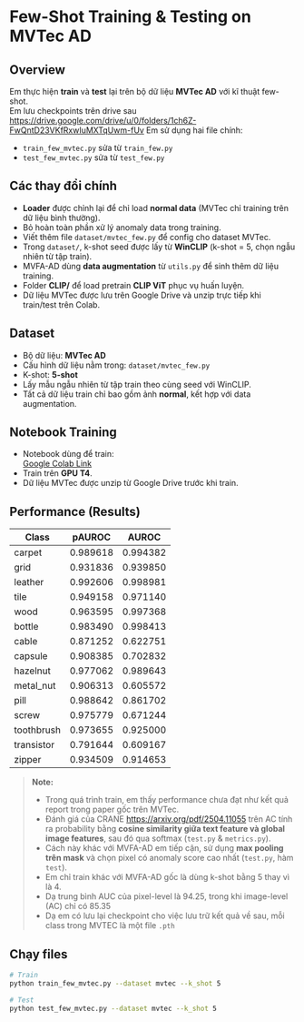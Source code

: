 # Few-Shot Training & Testing on MVTec AD

## Overview
Em thực hiện **train** và **test** lại trên bộ dữ liệu **MVTec AD** với kĩ thuật few-shot.  
Em lưu checkpoints trên drive sau https://drive.google.com/drive/u/0/folders/1ch6Z-FwQntD23VKfRxwIuMXTqUwm-fUv
Em sử dụng hai file chính:

- `train_few_mvtec.py` sửa từ `train_few.py`
- `test_few_mvtec.py` sửa từ `test_few.py`

## Các thay đổi chính
- **Loader** được chỉnh lại để chỉ load **normal data** (MVTec chỉ training trên dữ liệu bình thường).
- Bỏ hoàn toàn phần xử lý anomaly data trong training.
- Viết thêm file `dataset/mvtec_few.py` để config cho dataset MVTec.
- Trong `dataset/`, k-shot seed được lấy từ **WinCLIP** (k-shot = 5, chọn ngẫu nhiên từ tập train).
- MVFA-AD dùng **data augmentation** từ `utils.py` để sinh thêm dữ liệu training.
- Folder **CLIP/** để load pretrain **CLIP ViT** phục vụ huấn luyện.
- Dữ liệu MVTec được lưu trên Google Drive và unzip trực tiếp khi train/test trên Colab.

## Dataset
- Bộ dữ liệu: **MVTec AD**
- Cấu hình dữ liệu nằm trong: `dataset/mvtec_few.py`
- K-shot: **5-shot**
- Lấy mẫu ngẫu nhiên từ tập train theo cùng seed với WinCLIP.
- Tất cả dữ liệu train chỉ bao gồm ảnh **normal**, kết hợp với data augmentation.

## Notebook Training
- Notebook dùng để train:  
  [Google Colab Link](https://colab.research.google.com/drive/1VPN03REi1EVkOz_TWtlB7SXvoQwgUaGU#scrollTo=E-d8trXsMnMb)
- Train trên **GPU T4**.
- Dữ liệu MVTec được unzip từ Google Drive trước khi train.

## Performance (Results)

| Class        | pAUROC   | AUROC   |
|-------------|---------|--------|
| carpet      | 0.989618 | 0.994382 |
| grid        | 0.931836 | 0.939850 |
| leather     | 0.992606 | 0.998981 |
| tile        | 0.949158 | 0.971140 |
| wood        | 0.963595 | 0.997368 |
| bottle      | 0.983490 | 0.998413 |
| cable       | 0.871252 | 0.622751 |
| capsule     | 0.908385 | 0.702832 |
| hazelnut    | 0.977062 | 0.989643 |
| metal_nut   | 0.906313 | 0.605572 |
| pill        | 0.988642 | 0.861702 |
| screw       | 0.975779 | 0.671244 |
| toothbrush  | 0.973655 | 0.925000 |
| transistor  | 0.791644 | 0.609167 |
| zipper      | 0.934509 | 0.914653 |

> **Note:**  
> - Trong quá trình train, em thấy performance chưa đạt như kết quả report trong paper gốc trên MVTec.  
> - Đánh giá của CRANE https://arxiv.org/pdf/2504.11055 trên AC tính ra probability bằng **cosine similarity giữa text feature và global image features**, sau đó qua softmax (`test.py` & `metrics.py`).  
> - Cách này khác với MVFA-AD em tiếp cận, sử dụng **max pooling trên mask** và chọn pixel có anomaly score cao nhất (`test.py`, hàm `test`).
> - Em chỉ train khác với MVFA-AD gốc là dùng k-shot bằng 5 thay vì là 4.
> - Dạ trung bình AUC của pixel-level là 94.25, trong khi image-level (AC) chỉ có 85.35
> - Dạ em có lưu lại checkpoint cho việc lưu trữ kết quả về sau, mỗi class trong MVTEC là một file `.pth`


## Chạy files
```bash
# Train
python train_few_mvtec.py --dataset mvtec --k_shot 5

# Test
python test_few_mvtec.py --dataset mvtec --k_shot 5
